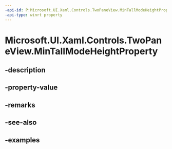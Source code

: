 ```yaml
---
-api-id: P:Microsoft.UI.Xaml.Controls.TwoPaneView.MinTallModeHeightProperty
-api-type: winrt property
---
```


<!-- Property syntax.
public DependencyProperty MinTallModeHeightProperty { get; }
-->

# Microsoft.UI.Xaml.Controls.TwoPaneView.MinTallModeHeightProperty

## -description

## -property-value

## -remarks

## -see-also

## -examples

